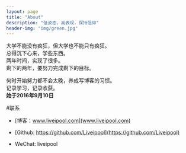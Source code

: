 ```yaml
---
layout: page
title: "About"
description: "低姿态，高表现，保持信仰"
header-img: "img/green.jpg"
---
```



<!-- <center>
    <p><img src="http://upload-images.jianshu.io/upload_images/3001083-30125fcb9b03aa58.jpg?imageMogr2/auto-orient/strip%7CimageView2/2/w/1240" align="center"></p>
</center> -->

大学不能没有疯狂，但大学也不能只有疯狂。  
总得沉下心来，学些东西。   
两年时间，实现了很多。  
剩下的两年，要努力完成剩下的目标。  

何时开始努力都不会太晚，养成写博客的习惯。  
记录学习，记录收获。  
**始于2016年9月10日**  

#联系

- [博客：www.liveipool.com](www.liveipool.com)

- [Github: https://github.com/Liveipool](https://github.com/Liveipool)

- WeChat: liveipool 







